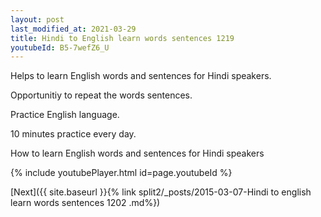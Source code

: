```yaml
---
layout: post
last_modified_at: 2021-03-29
title: Hindi to English learn words sentences 1219 
youtubeId: B5-7wefZ6_U
---
```

 
 
Helps to learn English words and sentences for Hindi speakers.

Opportunitiy to repeat the words sentences. 

Practice English language. 
 
10 minutes practice every day. 
 
How to learn English words and sentences for Hindi speakers 
 
{% include youtubePlayer.html id=page.youtubeId %}
 
 
[Next]({{ site.baseurl }}{% link  split2/_posts/2015-03-07-Hindi to english learn words sentences 1202 .md%})
 
